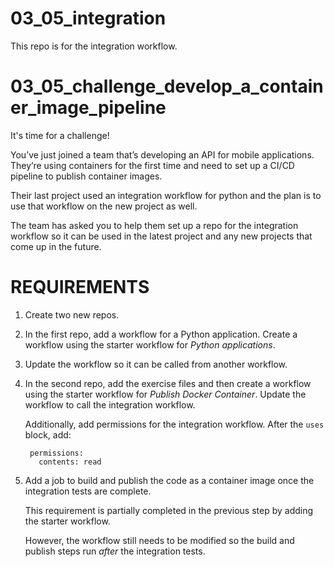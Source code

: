 # 03_05_integration
This repo is for the integration workflow.

# 03_05_challenge_develop_a_container_image_pipeline
It's time for a challenge!

You’ve just joined a team that’s developing an API for mobile applications.  They’re using containers for the first time and need to set up a CI/CD pipeline to publish container images.

Their last project used an integration workflow for python and the plan is to use that workflow on the new project as well.

The team has asked you to help them set up a repo for the integration workflow so it can be used in the latest project and any new projects that come up in the future.

# REQUIREMENTS
1. Create two new repos.
1. In the first repo, add a workflow for a Python application.  Create a workflow using the starter workflow for *Python applications*.
1. Update the workflow so it can be called from another workflow.
1. In the second repo, add the exercise files and then create a workflow using the starter workflow for *Publish Docker Container*.  Update the workflow to call the integration workflow.

    Additionally, add permissions for the integration workflow.  After the `uses` block, add:

        permissions:
          contents: read

1. Add a job to build and publish the code as a container image once the integration tests are complete.

    This requirement is partially completed in the previous step by adding the starter workflow.

    However, the workflow still needs to be modified so the build and publish steps run _after_ the integration tests.
